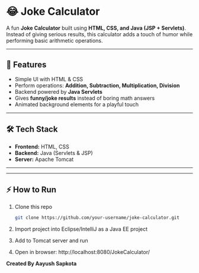 # 😂 Joke Calculator  

A fun **Joke Calculator** built using **HTML, CSS, and Java (JSP + Servlets)**.  
Instead of giving serious results, this calculator adds a touch of humor while performing basic arithmetic operations.  

---

## 🚀 Features
- Simple UI with HTML & CSS
- Perform operations: **Addition, Subtraction, Multiplication, Division**
- Backend powered by **Java Servlets**
- Gives **funny/joke results** instead of boring math answers
- Animated background elements for a playful touch

---

## 🛠️ Tech Stack
- **Frontend:** HTML, CSS  
- **Backend:** Java (Servlets & JSP)  
- **Server:** Apache Tomcat  

---


---

## ⚡ How to Run
1. Clone this repo  
   ```bash
   git clone https://github.com/your-username/joke-calculator.git
2. Import project into Eclipse/IntelliJ as a Java EE project

3. Add to Tomcat server and run

4. Open in browser:
   http://localhost:8080/JokeCalculator/

**Created By Aayush Sapkota**
